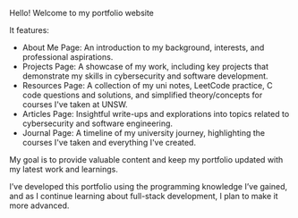Hello! Welcome to my portfolio website

It features:

- About Me Page: An introduction to my background, interests, and professional aspirations.
- Projects Page: A showcase of my work, including key projects that demonstrate my skills in cybersecurity and software development.
- Resources Page: A collection of my uni notes, LeetCode practice, C code questions and solutions, and simplified theory/concepts for courses I've taken at UNSW.
- Articles Page: Insightful write-ups and explorations into topics related to cybersecurity and software engineering.
- Journal Page: A timeline of my university journey, highlighting the courses I've taken and everything I've created.



My goal is to provide valuable content and keep my portfolio updated with my latest work and learnings.

I’ve developed this portfolio using the programming knowledge I’ve gained, and as I continue learning about full-stack development, I plan to make it more advanced. 
